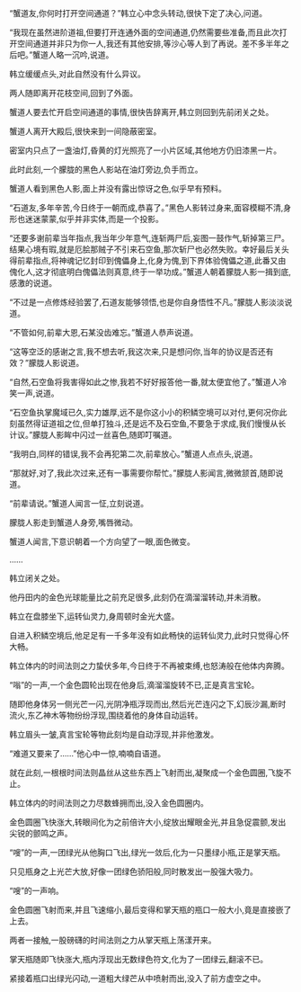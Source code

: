 
“蟹道友,你何时打开空间通道？”韩立心中念头转动,很快下定了决心,问道。

“我现在虽然进阶道祖,但要打开连通外面的空间通道,仍然需要些准备,而且此次打开空间通道并非只为你一人,我还有其他安排,等沙心等人到了再说。差不多半年之后吧。”蟹道人略一沉吟,说道。

韩立缓缓点头,对此自然没有什么异议。

两人随即离开花枝空间,回到了外面。

蟹道人要去忙开启空间通道的事情,很快告辞离开,韩立则回到先前闭关之处。

蟹道人离开大殿后,很快来到一间隐蔽密室。

密室内只点了一盏油灯,昏黄的灯光照亮了一小片区域,其他地方仍旧漆黑一片。

此时此刻,一个朦胧的黑色人影站在油灯旁边,负手而立。

蟹道人看到黑色人影,面上并没有露出惊讶之色,似乎早有预料。

“石道友,多年辛苦,今日终于一朝而成,恭喜了。”黑色人影转过身来,面容模糊不清,身形也迷迷蒙蒙,似乎并非实体,而是一个投影。

“还要多谢前辈当年指点,我当年少年意气,连斩两尸后,妄图一鼓作气,斩掉第三尸。结果心境有瑕,就是厄脍那贼子不引来石空鱼,那次斩尸也必然失败。幸好最后关头得前辈指点,将神魂记忆封印到傀儡身上,化身为傀,到下界体验傀儡之道,此番又由傀化人,这才彻底明白傀儡法则真意,终于一举功成。”蟹道人朝着朦胧人影一揖到底,感激的说道。

“不过是一点修炼经验罢了,石道友能够领悟,也是你自身悟性不凡。”朦胧人影淡淡说道。

“不管如何,前辈大恩,石某没齿难忘。”蟹道人恭声说道。

“这等空泛的感谢之言,我不想去听,我这次来,只是想问你,当年的协议是否还有效？”朦胧人影说道。

“自然,石空鱼将我害得如此之惨,我若不好好报答他一番,就太便宜他了。”蟹道人冷笑一声,说道。

“石空鱼执掌魔域已久,实力雄厚,远不是你这小小的积鳞空境可以对付,更何况你此刻虽然得证道祖之位,但单打独斗,还是远不及石空鱼,不要急于求成,我们慢慢从长计议。”朦胧人影眸中闪过一丝喜色,随即叮嘱道。

“我明白,同样的错误,我不会再犯第二次,前辈放心。”蟹道人点点头,说道。

“那就好,对了,我此次过来,还有一事需要你帮忙。”朦胧人影闻言,微微颔首,随即说道。

“前辈请说。”蟹道人闻言一怔,立刻说道。

朦胧人影走到蟹道人身旁,嘴唇微动。

蟹道人闻言,下意识朝着一个方向望了一眼,面色微变。

……

韩立闭关之处。

他丹田内的金色光球能量比之前充足很多,此刻仍在滴溜溜转动,并未消散。

韩立在盘膝坐下,运转仙灵力,身周顿时金光大盛。

自进入积鳞空境后,他足足有一千多年没有如此畅快的运转仙灵力,此时只觉得心怀大畅。

韩立体内的时间法则之力蛰伏多年,今日终于不再被束缚,也怒涛般在他体内奔腾。

“嗡”的一声,一个金色圆轮出现在他身后,滴溜溜旋转不已,正是真言宝轮。

随即他身体另一侧光芒一闪,光阴净瓶浮现而出,然后光芒连闪之下,幻辰沙漏,断时流火,东乙神木等物纷纷浮现,围绕着他的身体自动运转。

韩立眉头一皱,真言宝轮等物此刻均是自动浮现,并非他激发。

“难道又要来了……”他心中一惊,喃喃自语道。

就在此刻,一根根时间法则晶丝从这些东西上飞射而出,凝聚成一个金色圆圈,飞旋不止。

韩立体内的时间法则之力尽数蜂拥而出,没入金色圆圈内。

金色圆圈飞快涨大,转眼间化为之前倍许大小,绽放出耀眼金光,并且急促震颤,发出尖锐的颤鸣之声。

“嗖”的一声,一团绿光从他胸口飞出,绿光一敛后,化为一只墨绿小瓶,正是掌天瓶。

只见瓶身之上光芒大放,好像一团绿色骄阳般,同时散发出一股强大吸力。

“嗖”的一声响。

金色圆圈飞射而来,并且飞速缩小,最后变得和掌天瓶的瓶口一般大小,竟是直接嵌了上去。

两者一接触,一股磅礴的时间法则之力从掌天瓶上荡漾开来。

掌天瓶随即飞快涨大,瓶内浮现出无数绿色符文,化为了一团绿云,翻滚不已。

紧接着瓶口出绿光闪动,一道粗大绿芒从中喷射而出,没入了前方虚空之中。